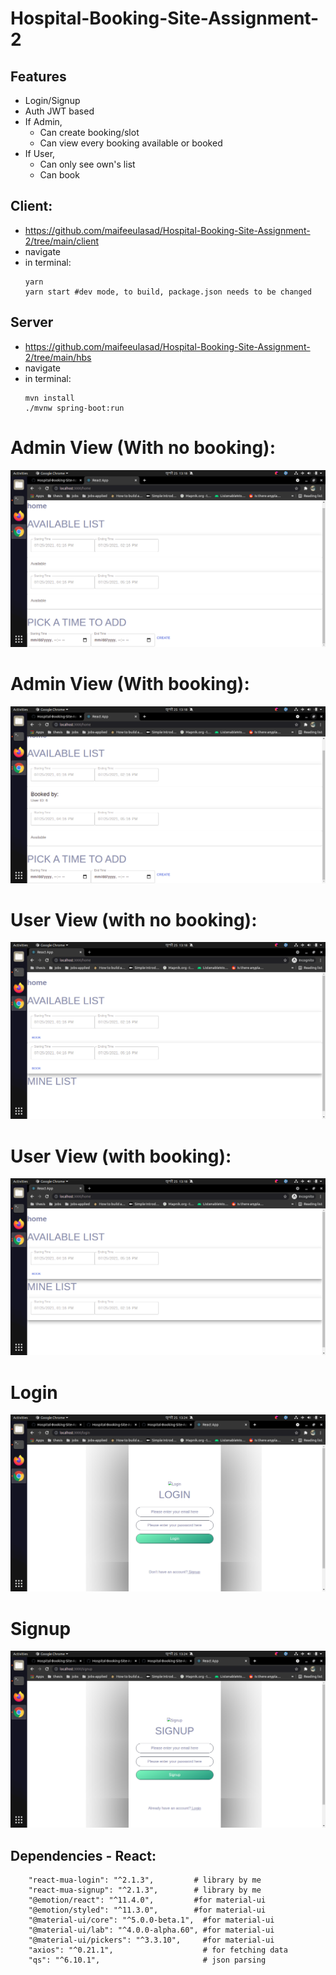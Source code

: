 # Hospital-Booking-Site-Assignment-2

## Features
 - Login/Signup
 - Auth JWT based
 - If Admin,
   - Can create booking/slot
   - Can view every booking available or booked
 - If User,
   - Can only see own's list
   - Can book

## Client: 
 - https://github.com/maifeeulasad/Hospital-Booking-Site-Assignment-2/tree/main/client
 - navigate
 - in terminal:
   ```
   yarn
   yarn start #dev mode, to build, package.json needs to be changed
   ```
   
## Server
 - https://github.com/maifeeulasad/Hospital-Booking-Site-Assignment-2/tree/main/hbs
 - navigate
 - in terminal:
   ```
   mvn install
   ./mvnw spring-boot:run
   ```

# Admin View (With no booking):
![](https://github.com/maifeeulasad/Hospital-Booking-Site-Assignment-2/blob/doc/snaps/Screenshot%20from%202021-07-25%2013-18-17.png)

# Admin View (With booking):
![](https://github.com/maifeeulasad/Hospital-Booking-Site-Assignment-2/blob/doc/snaps/Screenshot%20from%202021-07-25%2013-18-57.png)

# User View (with no booking):
![](https://github.com/maifeeulasad/Hospital-Booking-Site-Assignment-2/blob/doc/snaps/Screenshot%20from%202021-07-25%2013-18-39.png)

# User View (with booking):
![](https://github.com/maifeeulasad/Hospital-Booking-Site-Assignment-2/blob/doc/snaps/Screenshot%20from%202021-07-25%2013-18-45.png)

# Login
![](https://github.com/maifeeulasad/Hospital-Booking-Site-Assignment-2/blob/doc/snaps/Screenshot%20from%202021-07-25%2013-24-02.png)

# Signup
![](https://github.com/maifeeulasad/Hospital-Booking-Site-Assignment-2/blob/doc/snaps/Screenshot%20from%202021-07-25%2013-24-07.png)



## Dependencies - React:
```
    "react-mua-login": "^2.1.3",         # library by me
    "react-mua-signup": "^2.1.3",        # library by me
    "@emotion/react": "^11.4.0",         #for material-ui
    "@emotion/styled": "^11.3.0",        #for material-ui
    "@material-ui/core": "^5.0.0-beta.1",  #for material-ui
    "@material-ui/lab": "^4.0.0-alpha.60", #for material-ui
    "@material-ui/pickers": "^3.3.10",     #for material-ui
    "axios": "^0.21.1",                    # for fetching data
    "qs": "^6.10.1",                       # json parsing
 ```
